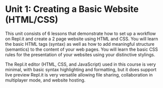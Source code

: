 # Unit 1: Creating a Basic Website \(HTML/CSS\)

This unit consists of 6 lessons that demonstrate how to set up a workflow on Repl.it and create a 2 page website using HTML and CSS. You will learn the basic HTML tags \(syntax\) as well as how to add meaningful structure \(semantics\) to the content of your web pages. You will learn the basic CSS rules for the presentation of your websites using your distinctive stylings.

The Repl.it editor \(HTML, CSS, and JavaScript\) used in this course is very minimal, with basic syntax highlighting and formatting, but it does support live preview Repl.it is very versatile allowing file sharing, collaboration in multiplayer mode, and website hosting.

